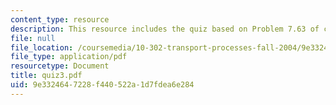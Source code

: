 ```yaml
---
content_type: resource
description: This resource includes the quiz based on Problem 7.63 of course text.
file: null
file_location: /coursemedia/10-302-transport-processes-fall-2004/9e3324647228f440522a1d7fdea6e284_quiz3.pdf
file_type: application/pdf
resourcetype: Document
title: quiz3.pdf
uid: 9e332464-7228-f440-522a-1d7fdea6e284
---
```

